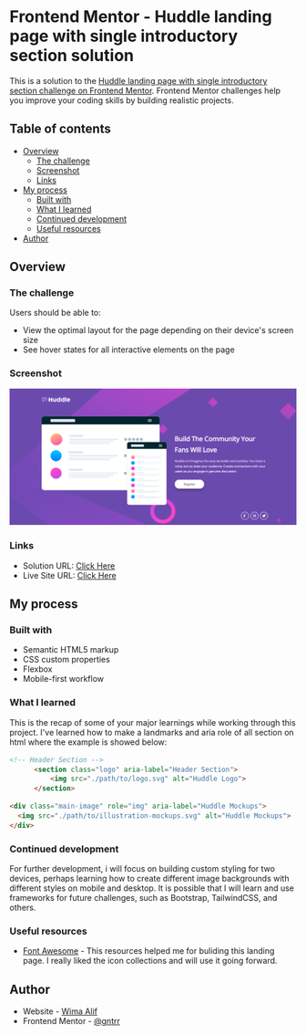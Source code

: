 # Frontend Mentor - Huddle landing page with single introductory section solution

This is a solution to the [Huddle landing page with single introductory section challenge on Frontend Mentor](https://www.frontendmentor.io/challenges/huddle-landing-page-with-a-single-introductory-section-B_2Wvxgi0). Frontend Mentor challenges help you improve your coding skills by building realistic projects. 

## Table of contents

- [Overview](#overview)
  - [The challenge](#the-challenge)
  - [Screenshot](#screenshot)
  - [Links](#links)
- [My process](#my-process)
  - [Built with](#built-with)
  - [What I learned](#what-i-learned)
  - [Continued development](#continued-development)
  - [Useful resources](#useful-resources)
- [Author](#author)

## Overview

### The challenge

Users should be able to:

- View the optimal layout for the page depending on their device's screen size
- See hover states for all interactive elements on the page

### Screenshot

![](./Screenshot.png)

### Links

- Solution URL: [Click Here](https://www.frontendmentor.io/solutions/responsive-huddle-landing-page-using-flexbox-qWPBjhyuAk#comment-649fe3b08eee0b70218b3d4b)
- Live Site URL: [Click Here](https://huddle-lp-fm.netlify.app)

## My process

### Built with

- Semantic HTML5 markup
- CSS custom properties
- Flexbox
- Mobile-first workflow

### What I learned

This is the recap of some of your major learnings while working through this project. I've learned how to make a landmarks and aria role of all section on html where the example is showed below:

```html
<!-- Header Section -->
      <section class="logo" aria-label="Header Section">
          <img src="./path/to/logo.svg" alt="Huddle Logo">
      </section>
```
```html
<div class="main-image" role="img" aria-label="Huddle Mockups">
  <img src="./path/to/illustration-mockups.svg" alt="Huddle Mockups">
</div>
```

### Continued development

For further development, i will focus on building custom styling for two devices, perhaps learning how to create different image backgrounds with different styles on mobile and desktop. It is possible that I will learn and use frameworks for future challenges, such as Bootstrap, TailwindCSS, and others.

### Useful resources

- [Font Awesome](https://fontawesome.com/) - This resources helped me for buliding this landing page. I really liked the icon collections and will use it going forward.

## Author

- Website - [Wima Alif](https://www.wimaalif.my.id)
- Frontend Mentor - [@gntrr](https://www.frontendmentor.io/profile/gntrr)
